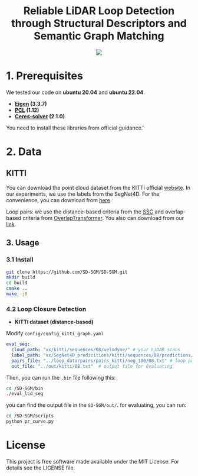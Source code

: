 <div align="center">

# Reliable LiDAR Loop Detection through Structural Descriptors and Semantic Graph Matching

 [![](https://img.shields.io/badge/Video-oneDrive-00b4d8?style=flat-square&labelColor=495057&logoColor=white)](https://1drv.ms/f/c/262fa73419fbaa92/Es1dRoIbvBdMpaR3yKjnVpUB-BMc9TOvGyGpW6Rj0ri3sw?e=ZnAl9F) 

</div>

# 1. Prerequisites

We tested our code on **ubuntu 20.04** and **ubuntu 22.04**. 

- **[Eigen](https://gitlab.com/libeigen/eigen/-/releases) (3.3.7)**
- **[PCL](https://github.com/PointCloudLibrary/pcl/releases) (1.12)**
- **[Ceres-solver](https://github.com/ceres-solver/ceres-solver/tags) (2.1.0)**

You need to install these libraries from official guidance.'

# 2. Data

## KITTI

You can download the point cloud dataset from the KITTI official [website](https://www.cvlibs.net/datasets/kitti/). In our experiments, we use the labels from the SegNet4D. For the convenience, you can download from [here](https://1drv.ms/u/c/807229e8eebd9eb1/Edbvmep12YdGvGoyMPiKEVAB4VyR7-brHEzbJ_zFS3QeOQ).

Loop pairs: we use the distance-based criteria from the [SSC](https://github.com/lilin-hitcrt/SSC) and overlap-based criteria from [OverlapTransformer](https://github-com-s.libyc.nudt.edu.cn/haomo-ai/OverlapTransformer). You also can download from our [link](https://1drv.ms/u/c/807229e8eebd9eb1/Edbvmep12YdGvGoyMPiKEVAB4VyR7-brHEzbJ_zFS3QeOQ).

## 3. Usage

### 3.1 Install

```bash
git clone https://github.com/SD-SGM/SD-SGM.git
mkdir build
cd build
cmake ..
make -j8
```

### 4.2 Loop Closure Detection

- **KITTI dataset (distance-based)** 

Modify `config/config_kitti_graph.yaml`

```yaml
eval_seq:
  cloud_path: "xx/kitti/sequences/08/velodyne/" # your LiDAR scans
  label_path: "xx/SegNet4D_predicitions/kitti/sequences/08/predictions/" # semantic predictions from our link
  pairs_file: "../loop_data/pairs/pairs_kitti/neg_100/08.txt" # loop pairs
  out_file: "../out/kitti/08.txt"  # output file for evaluating
```

Then, you can run the `.bin` file following this:

```bash
cd /SD-SGM/bin
./eval_lcd_seq
```

you can find the output file in the `SD-SGM/out/`. for evaluating, you can run:

```bash
cd /SD-SGM/scripts
python pr_curve.py
```




# **License**

This project is free software made available under the MIT License. For details see the LICENSE file.
